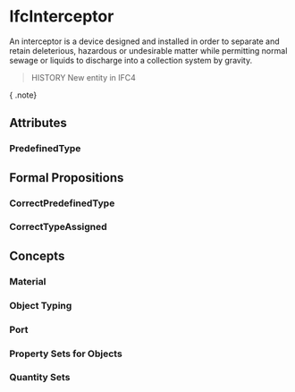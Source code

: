 # IfcInterceptor

An interceptor is a device designed and installed in order to separate and retain deleterious, hazardous or undesirable matter while permitting normal sewage or liquids to discharge into a collection system by gravity.

> HISTORY  New entity in IFC4

{ .note}
>

## Attributes

### PredefinedType


## Formal Propositions

### CorrectPredefinedType


### CorrectTypeAssigned


## Concepts

### Material


### Object Typing


### Port


### Property Sets for Objects


### Quantity Sets


